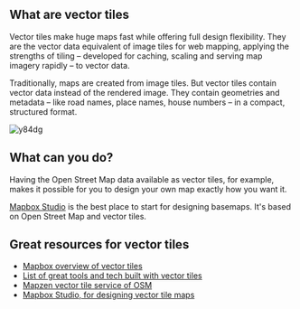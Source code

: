 ## What are vector tiles
Vector tiles make huge maps fast while offering full design flexibility. They are the vector data equivalent of image tiles for web mapping, applying the strengths of tiling – developed for caching, scaling and serving map imagery rapidly – to vector data.

Traditionally, maps are created from image tiles. But vector tiles contain vector data instead of the rendered image. They contain geometries and metadata – like road names, place names, house numbers – in a compact, structured format. 

![y84dg](https://cloud.githubusercontent.com/assets/2197944/22508210/459110fa-e889-11e6-984a-ea396fee9209.png)

## What can you do?
Having the Open Street Map data available as vector tiles, for example, makes it possible for you to design your own map exactly how you want it. 

[Mapbox Studio](https://www.mapbox.com/mapbox-studio/) is the best place to start for designing basemaps. It's based on Open Street Map and vector tiles.


## Great resources for vector tiles
- [Mapbox overview of vector tiles](https://www.mapbox.com/vector-tiles/)
- [List of great tools and tech built with vector tiles](https://github.com/mapbox/awesome-vector-tiles)
- [Mapzen vector tile service of OSM](https://mapzen.com/projects/vector-tiles/)
- [Mapbox Studio, for designing vector tile maps](https://www.mapbox.com/mapbox-studio/)
